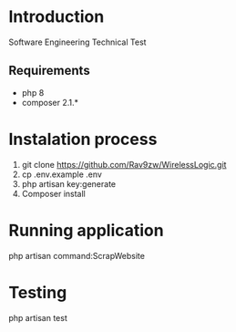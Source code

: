 # Introduction
Software Engineering Technical Test


## Requirements
- php 8
- composer 2.1.*


# Instalation process
1. git clone https://github.com/Rav9zw/WirelessLogic.git 
2. cp .env.example .env
3. php artisan key:generate
4. Composer install


# Running application
php artisan command:ScrapWebsite

# Testing
php artisan test



